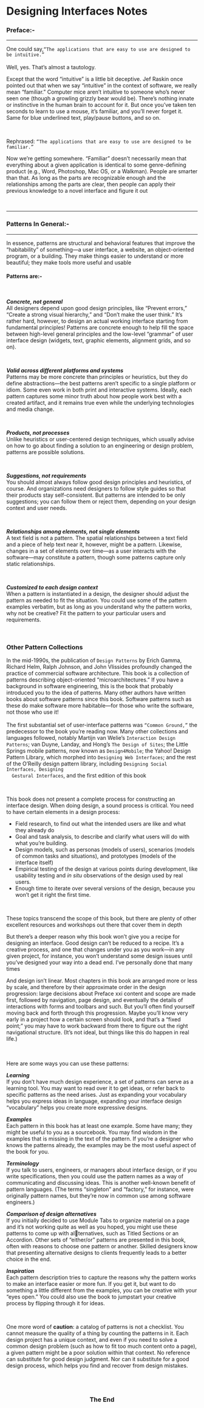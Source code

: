 # Designing Interfaces Notes

### Preface:-
<hr>
<p>One could say,<code>“The applications that are easy to use are designed to be intuitive.”</code><br> <br>Well, 
yes. That’s almost a tautology.</p>

<p>Except that the word “intuitive” is a little bit deceptive. Jef Raskin once pointed out that 
when we say “intuitive” in the context of software, we really mean “familiar.” Computer 
mice aren’t intuitive to someone who’s never seen one (though a growling grizzly bear 
would be). There’s nothing innate or instinctive in the human brain to account for it. But 
once you’ve taken ten seconds to learn to use a mouse, it’s familiar, and you’ll never forget 
it. Same for blue underlined text, play/pause buttons, and so on.</p>

<br>
<p>Rephrased: <code>“The applications that are easy to use are designed to be familiar.”</code></p>

<p>Now we’re getting somewhere. “Familiar” doesn’t necessarily mean that everything about 
a given application is identical to some genre-defining product (e.g., Word, Photoshop, 
Mac OS, or a Walkman). People are smarter than that. As long as the parts are recognizable enough and the relationships among the parts are clear, then people can apply their 
previous knowledge to a novel interface and figure it out</p>

<br>
<hr>

### Patterns In General:- 
<hr>
<p>In essence, patterns are structural and behavioral features that improve the “habitability” of something—a user interface, a website, an object-oriented program, or a building. 
They make things easier to understand or more beautiful; they make tools more useful 
and usable</p>

#### Patterns are:-

<br>
<p><b><i>Concrete, not general</i></b><br>
All designers depend upon good design principles, like “Prevent errors,” “Create a 
strong visual hierarchy,” and “Don’t make the user think.” It’s rather hard, however, 
to design an actual working interface starting from fundamental principles! Patterns 
are concrete enough to help fill the space between high-level general principles and 
the low-level “grammar” of user interface design (widgets, text, graphic elements, 
alignment grids, and so on).</p>

<br>
<p><b><i>Valid across different platforms and systems</i></b><br>
Patterns may be more concrete than principles or heuristics, but they do define abstractions—the best patterns aren’t specific to a single platform or idiom. Some even 
work in both print and interactive systems. Ideally, each pattern captures some minor 
truth about how people work best with a created artifact, and it remains true even 
while the underlying technologies and media change.</p>

<br>
<p><b><i>Products, not processes</i></b><br>
Unlike heuristics or user-centered design techniques, which usually advise on how to 
go about finding a solution to an engineering or design problem, patterns are possible 
solutions. </p>

<br>
<p><b><i>Suggestions, not requirements</i></b><br>
You should almost always follow good design principles and heuristics, of course. 
And organizations need designers to follow style guides so that their products stay 
self-consistent. But patterns are intended to be only suggestions; you can follow them 
or reject them, depending on your design context and user needs.
</p>

<br>
<p><b><i>Relationships among elements, not single elements</i></b><br>
A text field is not a pattern. The spatial relationships between a text field and a piece 
of help text near it, however, might be a pattern. Likewise, changes in a set of elements 
over time—as a user interacts with the software—may constitute a pattern, though 
some patterns capture only static relationships.</p>

<br>
<p><b><i>Customized to each design context</i></b><br>
When a pattern is instantiated in a design, the designer should adjust the pattern as 
needed to fit the situation. You could use some of the pattern examples verbatim, but 
as long as you understand why the pattern works, why not be creative? Fit the pattern 
to your particular users and requirements.</p>
<br>

### Other Pattern Collections


<p>In the mid-1990s, the publication of <code>Design Patterns</code> by Erich Gamma, Richard Helm, 
Ralph Johnson, and John Vlissides profoundly changed the practice of commercial software architecture. This book is a collection of patterns describing object-oriented “microarchitectures.” If you have a background in software engineering, this is the book that 
probably introduced you to the idea of patterns. Many other authors have written books 
about software patterns since this book. Software patterns such as these do make software 
more habitable—for those who write the software, not those who use it! 
 <br> <br>
  The first substantial set of user-interface patterns was <code>“Common Ground,”</code> the predecessor to the book you’re reading now. Many other collections and languages followed, 
  notably Martijn van Welie’s <code>Interaction Design Patterns</code>; van Duyne, Landay, and Hong’s 
  <code>The Design of Sites</code>; the Little Springs mobile patterns, now known as <code>Design4Mobile</code>; the 
  Yahoo! Design Pattern Library, which morphed into <code>Designing Web Interfaces</code>; and the 
rest of the O’Reilly design pattern library, including <code>Designing Social Interfaces, Designing 
  Gestural Interfaces</code>, and the first edition of this book</p>

<br>
<p>This book does not present a complete process for constructing an interface design. When 
doing design, a sound process is critical. You need to have certain elements in a design process:</p>

- Field research, to find out what the intended users are like and what they already do
- Goal and task analysis, to describe and clarify what users will do with what you’re building.
- Design models, such as personas (models of users), scenarios (models of common tasks and situations), and prototypes (models of the interface itself)
- Empirical testing of the design at various points during development, like usability testing and <i>in situ</i> observations of the design used by real users.
- Enough time to iterate over several versions of the design, because you won’t get it right the first time.

<br>
<p>These topics transcend the scope of this book, but there are plenty of other excellent resources and workshops out there that cover them in depth</p>
<p>But there’s a deeper reason why this book won’t give you a recipe for designing an interface. 
Good design can’t be reduced to a recipe. It’s a creative process, and one that changes under 
you as you work—in any given project, for instance, you won’t understand some design issues until you’ve designed your way into a dead end. I’ve personally done that many times</p>
<p>And design isn’t linear. Most chapters in this book are arranged more or less by scale, 
and therefore by their approximate order in the design progression: large decisions about 
Preface xxi
content and scope are made first, followed by navigation, page design, and eventually 
the details of interactions with forms and toolbars and such. But you’ll often find yourself moving back and forth through this progression. Maybe you’ll know very early in 
a project how a certain screen should look, and that’s a “fixed point;” you may have to 
work backward from there to figure out the right navigational structure. (It’s not ideal, but 
things like this do happen in real life.)</p>

<br><br>
Here are some ways you can use these patterns:
<p><b><i>Learning</i></b><br>
If you don’t have much design experience, a set of patterns can serve as a learning tool. 
You may want to read over it to get ideas, or refer back to specific patterns as the need 
arises. Just as expanding your vocabulary helps you express ideas in language, expanding your interface design “vocabulary” helps you create more expressive designs.</p>

<p><b><i>Examples</i></b><br>
Each pattern in this book has at least one example. Some have many; they might be 
useful to you as a sourcebook. You may find wisdom in the examples that is missing 
in the text of the pattern. If you’re a designer who knows the patterns already, the 
examples may be the most useful aspect of the book for you.</p>
  
  <p><b><i>Terminology</i></b><br>
If you talk to users, engineers, or managers about interface design, or if you write 
specifications, then you could use the pattern names as a way of communicating and 
discussing ideas. This is another well-known benefit of pattern languages. (The terms 
“singleton” and “factory,” for instance, were originally pattern names, but they’re now 
in common use among software engineers.)</p>
  
  <p><b><i>Comparison of design alternatives</i></b><br>
If you initially decided to use Module Tabs to organize material on a page and it’s not 
working quite as well as you hoped, you might use these patterns to come up with alternatives, such as Titled Sections or an Accordion. Other sets of “either/or” patterns are 
presented in this book, often with reasons to choose one pattern or another. Skilled 
designers know that presenting alternative designs to clients frequently leads to a 
better choice in the end.</p>

  <p><b><i>Inspiration</i></b><br>
Each pattern description tries to capture the reasons why the pattern works to make 
an interface easier or more fun. If you get it, but want to do something a little different 
from the examples, you can be creative with your “eyes open.” You could also use the 
book to jumpstart your creative process by flipping through it for ideas.</p>
  
<br>
  <p>One more word of <b>caution</b>: a catalog of patterns is not a checklist. You cannot measure the 
quality of a thing by counting the patterns in it. Each design project has a unique context, 
and even if you need to solve a common design problem (such as how to fit too much 
content onto a page), a given pattern might be a poor solution within that context. No 
reference can substitute for good design judgment. Nor can it substitute for a good design 
process, which helps you find and recover from design mistakes.
</p>

<br><br>

<h3 align="center">The End</h3>
